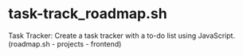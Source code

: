 # task-track_roadmap.sh
Task Tracker: Create a task tracker with a to-do list using JavaScript. (roadmap.sh - projects - frontend)
